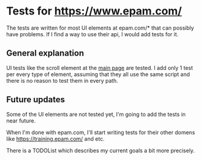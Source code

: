 # Tests for https://www.epam.com/
The tests are written for most UI elements at epam.com/*  that can possibly have problems.
If I find a way to use their api, I would add tests for it.

## General explanation
UI tests like the scroll element at the [main page](https://www.epam.com/) are tested. I add only 1 test per every type of element, assuming that they all use the same script and there is no reason to test them in every path.

## Future updates
Some of the UI elements are not tested yet, I'm going to add the tests in near future.

When I'm done with epam.com, I'll start writing tests for their other domens like https://training.epam.com/ and etc.

There is a TODOList which describes my current goals a bit more precisely.

